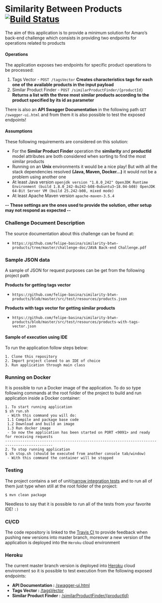 # Similarity Between Products [![Build Status](https://travis-ci.org/felipe-basina/similarity-btwn-products.svg?branch=master)](https://travis-ci.org/felipe-basina/similarity-btwn-products)
The aim of this application is to provide a minimum solution for Amaro’s back-end challenge which consists in providing two endpoints for operations related to products

#### Operations
The application exposes two endpoints for specific product operations to be processed:
  1. Tags Vector - `POST /tagsVector`
**Creates characteristics tags for each one of the available products in the input payload**
  2. Similar Product Finder - `POST /similarProductFinder/{productId}`
**Returns a list with the three most similar products according to the product specified by its id as parameter**

There is also an **API Swagger Documentation** in the following path `GET /swagger-ui.html` and from them it is also possible to test the exposed endpoints!

#### Assumptions
These following requirements are considered on this solution:
* For the **Similar Product Finder** operation the **similarity** and **productId** model attributes are both considered when sorting to find the most similar products
* Running on an **Unix** environments it would be a nice play! But with all the stack dependencies resolved **(Java, Maven, Docker...)** it would not be a problem using another one
* At least Java version `openjdk version "1.8.0_242"
OpenJDK Runtime Environment (build 1.8.0_242-8u242-b08-0ubuntu3~18.04-b08)
OpenJDK 64-Bit Server VM (build 25.242-b08, mixed mode)`
* At least Apache Maven version `apache-maven-3.5.4`

**-- These settings are the ones used to provide the solution, other setup may not respond as expected --**

### Challenge Document Description
The source documentation about this challenge can be found at:
- `https://github.com/felipe-basina/similarity-btwn-products/tree/master/challenge-doc/JAVA Back-end Challenge.pdf`

### Sample JSON data
A sample of JSON for request purposes can be get from the following project path

**Products for getting tags vector**
- `https://github.com/felipe-basina/similarity-btwn-products/blob/master/src/test/resources/products.json`

**Products with tags vector for getting similar products**
- `https://github.com/felipe-basina/similarity-btwn-products/blob/master/src/test/resources/products-with-tags-vector.json`


#### Sample of execution using IDE
To run the application follow steps below:
```
1. Clone this repository
2. Import project cloned to an IDE of choice
3. Run application through main class 
```

### Running on Docker
It is possible to run a Docker image of the application. To do so type following commands at the root folder of the project to build and run application inside a Docker container:
```
1. To start running application
$ sh run.sh
 - With this command you will do:
 1.1 Compile and package base code
 1.2 Download and build an image
 1.3 Run docker image
 - So now the application has been started on PORT <9091> and ready for receiving requests
--------------------------------------------------------------------------------------------
2. To stop running application
$ sh stop.sh (should be executed from another console tab/window)
 - With this command the container will be stopped
```

### Testing
The project contains a set of unit/[narrow integration tests](https://martinfowler.com/bliki/IntegrationTest.html) and to run all of them just type when still at the root folder of the project:
```
$ mvn clean package
```
Needless to say that it is possible to run all of the tests from your favorite IDE! `:)`

### CI/CD
The code repository is linked to the [Travis CI](https://travis-ci.org/) to provide feedback when pushing new versions into master branch, moreover a new version of the application is deployed into the `Heroku` cloud environment

### Heroku
The current master branch version is deployed into [Heroku](https://dashboard.heroku.com/) cloud environment so it is possible to test execution from the following exposed endpoints:
 * **API Documentation :** [/swagger-ui.html](https://amaro-challenge.herokuapp.com/swagger-ui.html)
 * **Tags Vector :**  [/tagsVector](https://amaro-challenge.herokuapp.com/tagsVector)
 * **Similar Product Finder :** [/similarProductFinder/{productId}](https://amaro-challenge.herokuapp.com/similarProductFinder/)